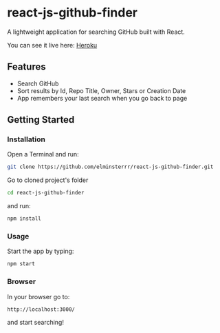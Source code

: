 # react-js-github-finder

A lightweight application for searching GitHub built with React.

You can see it live here: [Heroku](https://google.com/)


## Features

- Search GitHub
- Sort results by Id, Repo Title, Owner, Stars or Creation Date
- App remembers your last search when you go back to page


## Getting Started

### Installation

Open a Terminal and run:

```sh
git clone https://github.com/elminsterrr/react-js-github-finder.git
```

Go to cloned project's folder

```sh
cd react-js-github-finder
```

and run:

```sh
npm install
```

### Usage

Start the app by typing:

```sh
npm start
```

### Browser

In your browser go to:

```sh
http://localhost:3000/
```

and start searching!
